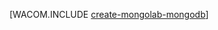 <properties title="Azure で MongoLab を使用して MongoDB データベースを作成する方法" pageTitle="Azure で MongoLab を使用して MongoDB データベースを作成する方法" metaKeywords="MongoLab MongoDB Azure" description="MongoLab で MongoDB データベースを作成して Azure アプリケーションと連携させる方法について説明します。" documentationCenter="PHP" services="" authors="" />

[WACOM.INCLUDE [create-mongolab-mongodb](../includes/create-mongolab-mongodb.md)]


